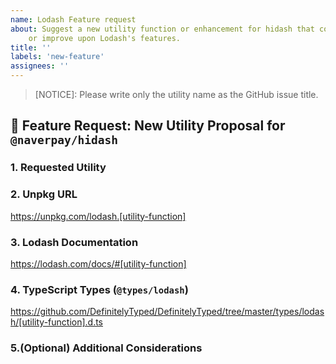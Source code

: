 ```yaml
---
name: Lodash Feature request
about: Suggest a new utility function or enhancement for hidash that could replace
    or improve upon Lodash's features.
title: ''
labels: 'new-feature'
assignees: ''
---
```


> [NOTICE]: Please write only the utility name as the GitHub issue title.

## **🚀 Feature Request: New Utility Proposal for `@naverpay/hidash`**

### 1. Requested Utility

<!--
-   Describe the utility function you would like to see in `@naverpay/hidash`.
-   Explain its purpose and typical use cases.
-->

### 2. Unpkg URL

<https://unpkg.com/lodash.[utility-function]>

### 3. Lodash Documentation

<https://lodash.com/docs/#[utility-function]>

### 4. TypeScript Types (`@types/lodash`)

<https://github.com/DefinitelyTyped/DefinitelyTyped/tree/master/types/lodash/[utility-function].d.ts>

### 5.(Optional) Additional Considerations

<!--
> examples
>
> -   Should support nested path selection like `'a.b.c'`.
> -   Should work with symbol-based keys.
> -   Must handle nullish objects gracefully.
-->
